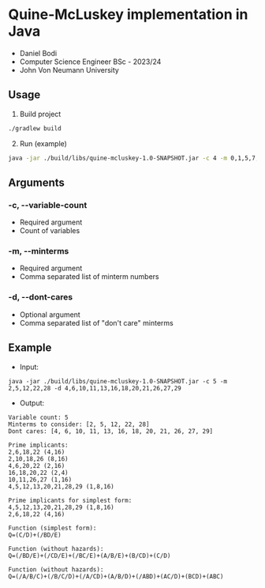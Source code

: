 # Quine-McLuskey implementation in Java
- Daniel Bodi
- Computer Science Engineer BSc - 2023/24
- John Von Neumann University

## Usage
1. Build project
```bash
./gradlew build
```
2. Run (example)
```bash
java -jar ./build/libs/quine-mcluskey-1.0-SNAPSHOT.jar -c 4 -m 0,1,5,7,8,10,14,15
```

## Arguments
### -c, --variable-count
- Required argument
- Count of variables
### -m, --minterms
- Required argument
- Comma separated list of minterm numbers
### -d, --dont-cares
- Optional argument
- Comma separated list of "don't care" minterms

## Example
- Input:
```
java -jar ./build/libs/quine-mcluskey-1.0-SNAPSHOT.jar -c 5 -m 2,5,12,22,28 -d 4,6,10,11,13,16,18,20,21,26,27,29
```
- Output:
```
Variable count: 5
Minterms to consider: [2, 5, 12, 22, 28]
Dont cares: [4, 6, 10, 11, 13, 16, 18, 20, 21, 26, 27, 29]

Prime implicants:
2,6,18,22 (4,16)
2,10,18,26 (8,16)
4,6,20,22 (2,16)
16,18,20,22 (2,4)
10,11,26,27 (1,16)
4,5,12,13,20,21,28,29 (1,8,16)

Prime implicants for simplest form:
4,5,12,13,20,21,28,29 (1,8,16)
2,6,18,22 (4,16)

Function (simplest form):
Q=(C/D)+(/BD/E)

Function (without hazards):
Q=(/BD/E)+(/CD/E)+(/BC/E)+(A/B/E)+(B/CD)+(C/D)

Function (without hazards):
Q=(/A/B/C)+(/B/C/D)+(/A/CD)+(A/B/D)+(/ABD)+(AC/D)+(BCD)+(ABC)
```